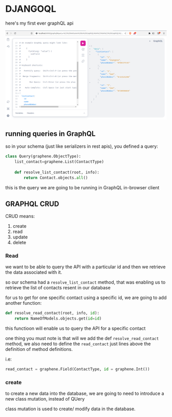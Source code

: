 # DJANGOQL

here's my first ever graphQL api

![GraphQL API](./images/graphql.png)

## running queries in GraphQL

so in your schema (just like serializers in rest apis), you defined a query:

```python
class Query(graphene.ObjectType):
    list_contact=graphene.List(ContactType)

    def resolve_list_contact(root, info):
        return Contact.objects.all()

```

this is the query we are going to be running in GraphQL in-browser client

## GRAPHQL CRUD

CRUD means:

1. create
2. read
3. update
4. delete

### Read

we want to be able to query the API with a particular id and then we retrieve the data associated with it.

so our schema had a `resolve_list_contact` method, that was enabling us to retrieve the list of contacts resent in our database

for us to get for one specific contact using a specific id, we are going to add another function:

```python
def resolve_read_contact(root, info, id):
    return NameOfModels.objects.get(id=id)
```

this functioon will enable us to query the API for a specific contact

one thing you must note is that will we add the def `resolve_read_contact` method, we also need to define the `read_contact` just lines above the definition of method definitions.

i.e:

```python
read_contact = graphene.Field(ContactType, id = graphene.Int())
```

### create

to create a new data into the database, we are going to need to introduce a new class mutation, instead of QUery

class mutation is used to create/ modify data in the database.

